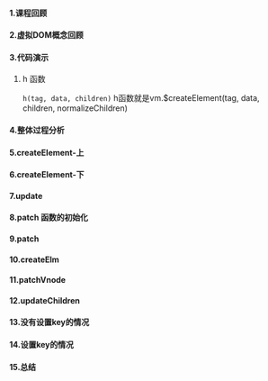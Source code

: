 #### 1.课程回顾

#### 2.虚拟DOM概念回顾

#### 3.代码演示

1. h 函数

   `h(tag, data, children)`  h函数就是vm.$createElement(tag, data, children, normalizeChildren)

#### 4.整体过程分析

#### 5.createElement-上

#### 6.createElement-下

#### 7.update

#### 8.patch 函数的初始化

#### 9.patch

#### 10.createElm

#### 11.patchVnode

#### 12.updateChildren

#### 13.没有设置key的情况

#### 14.设置key的情况

#### 15.总结


